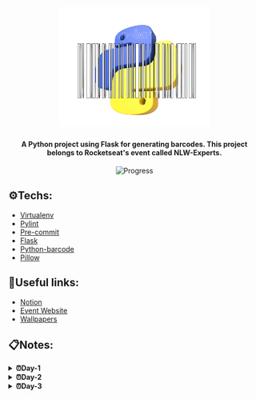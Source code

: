 <h1 align="center">
  <img 
  alt="Python-barcode" 
  title="Python-barcode Logo" 
  src=".github/logo.svg" 
  width="300px"/>
</h1>
 
<h4 align="center">A Python project using Flask for generating barcodes. This project belongs to Rocketseat's event called NLW-Experts.</h4> 

<center>

![Progress](https://progress-bar.dev/66/?title=done) 

</center>

## ⚙️Techs:
- [Virtualenv](https://pypi.org/project/virtualenv/)
- [Pylint](https://pypi.org/project/pylint/)
- [Pre-commit](https://pre-commit.com/)
- [Flask](https://pypi.org/project/Flask/)
- [Python-barcode](https://pypi.org/project/python-barcode/)
- [Pillow](https://pypi.org/project/pillow/)

## 🔗Useful links:
- [Notion](https://efficient-sloth-d85.notion.site/NLW-14-Expert-9e11ff472de64b08a5f9e277a20c3ecc)
- [Event Website](https://www.rocketseat.com.br/eventos/nlw)
- [Wallpapers](https://drive.google.com/drive/folders/1bdX5SIrw6MBBqBkZgryc4H_omPQhuPx-)

## 📋Notes:
<details>

<summary><b>⏰Day-1</b></summary>
- Adding Pylint to project <br>
- Adding pre-commit to project <br>
- Adding server base params, including route and feature for generating barcode <br>
- Adding and update the requirements <br>
- Adding README.md and LICENSE <br><br>

---

**Pylint and naming conventions**:
```py
def my_func(): # snake_case -> Functions, Variables, Methods
    print('Ola')

def myFunc(): # camelCase -> It's not the usual default.
    print('Ola2')

class MyFunc: # PascalCase -> Classes

SCREAMING_SNAKE_CASE:  # -> Const

```
----
**Requirements**: <br>
When we want to keep a record of installed dependencies and their versions, we use this command in the terminal.
```sh
 .venv\Scripts\pip3 freeze > requirements.txt
```
</details>

<details>

<summary><b>⏰Day-2</b></summary>
- Implementing App in Src <br>
- Adding class HttpRequest to Http_types <br>
- Implementing View for tag creator with Http Types <br>
- Adding class BarcodeHandler to Drivers <br>

---

**__init__.py**: <br>

This file is responsible for allowing imports inside the folders. All folders that need imports in their functions must have one of these files. Even if the folders were cascading, each folder must have a file __init__.py. <br>

----
**Code refactoring** <br>

The application's main responsibilities have been better organized and distributed. For instance, the framework's primary folder is now solely responsible for any changes to the framework, making it easier to manage and maintain. Additionally, all components related to the HTTP protocol and business rules logic have been consolidated in specific locations. These changes have been implemented to enhance the application's scalability. <br>

----
**Blueprints** <br>

Blueprints simplify the identification of each application route's role and contribute to better code organization and readability, making it a valuable library in the Flask framework. <br>

----
**Controllers folder** <br>

Our business rules are located in this place. <br>

----
**Drivers folder e Barcode_handler.py** <br>

'Drivers' is the place where we concentrate all external libraries. In our code, 'Barcode_handler.py' acts as a central point for accessing the external libraries. This means that if any other file needs to access an external library, it can only do so through barcode_handler.py. This is a principle of good practice. <br>
</details>

<details>

<summary><b>⏰Day-3</b></summary>
- feat: Implementado o tratamento de erros

</details>